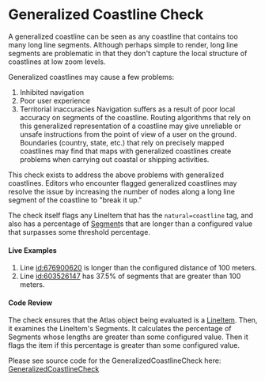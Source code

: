 # Generalized Coastline Check

A generalized coastline can be seen as any coastline that contains too many long line segments. Although perhaps simple to render, long line segments are problematic in that they don't capture the local structure of coastlines at low zoom levels.

Generalized coastlines may cause a few problems:
  1. Inhibited navigation
  2. Poor user experience
  3. Territorial inaccuracies
Navigation suffers as a result of poor local accuracy on segments of the coastline. Routing algorithms that rely on this generalized representation of a coastline may give unreliable or unsafe instructions from the point of view of a user on the ground. Boundaries (country, state, etc.) that rely on precisely mapped coastlines may find that maps with generalized coastlines create problems when carrying out coastal or shipping activities.

This check exists to address the above problems with generalized coastlines. Editors who encounter flagged generalized coastlines may resolve the issue by increasing the number of nodes along a long line segment of the coastline to "break it up."

The check itself flags any LineItem that has the `natural=coastline` tag, and also has a percentage of [Segment](https://github.com/osmlab/atlas/blob/dev/src/main/java/org/openstreetmap/atlas/geography/)s
that are longer than a configured value that surpasses some threshold percentage.

#### Live Examples

1. Line [id:676900620](https://www.openstreetmap.org/way/676900620#map=18/63.77414/-20.81246&layers=T) is longer than
the configured distance of 100 meters.
2. Line [id:603526147](https://www.openstreetmap.org/way/603526147) has 37.5% of segments that are greater than 100 meters.

#### Code Review

The check ensures that the Atlas object being evaluated is a [LineItem](https://github.com/osmlab/atlas/blob/dev/src/main/java/org/openstreetmap/atlas/geography/atlas/items/LineItem.java). Then, it examines the LineItem's Segments. It
calculates the percentage of Segments whose lengths are greater than some configured value. Then it flags the item if
this percentage is greater than some configured value.

Please see source code for the GeneralizedCoastlineCheck here: [GeneralizedCoastlineCheck](https://github.com/seancoulter/atlas-checks/tree/dev/src/main/java/org/openstreetmap/atlas/checks/validation/linear/lines)
